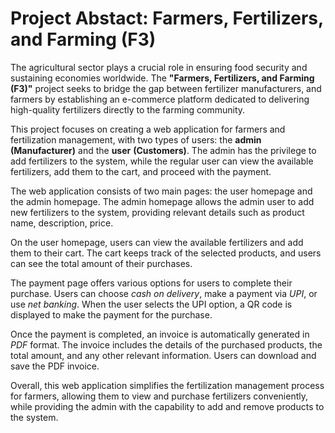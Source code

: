 # Project Abstact: Farmers, Fertilizers, and Farming (F3)

The agricultural sector plays a crucial role in ensuring food security and sustaining economies worldwide. The **"Farmers, Fertilizers, and Farming (F3)"** project seeks to bridge the gap between fertilizer manufacturers, and farmers by establishing an e-commerce platform dedicated to delivering high-quality fertilizers directly to the farming community.

This project focuses on creating a web application for farmers and fertilization management, with two types of users: the **admin** **(Manufacturer)** and the **user** **(Customers)**. The admin has the privilege to add fertilizers to the system, while the regular user can view the available fertilizers, add them to the cart, and proceed with the payment.

The web application consists of two main pages: the user homepage and the admin homepage. The admin homepage allows the admin user to add new fertilizers to the system, providing relevant details such as product name, description, price.

On the user homepage, users can view the available fertilizers and add them to their cart. The cart keeps track of the selected products, and users can see the total amount of their purchases.

The payment page offers various options for users to complete their purchase. Users can choose _cash on delivery_, make a payment via _UPI_, or use _net banking_. When the user selects the UPI option, a QR code is displayed to make the payment for the purchase.

Once the payment is completed, an invoice is automatically generated in _PDF_ format. The invoice includes the details of the purchased products, the total amount, and any other relevant information. Users can download and save the PDF invoice.

Overall, this web application simplifies the fertilization management process for farmers, allowing them to view and purchase fertilizers conveniently, while providing the admin with the capability to add and remove products to the system.
